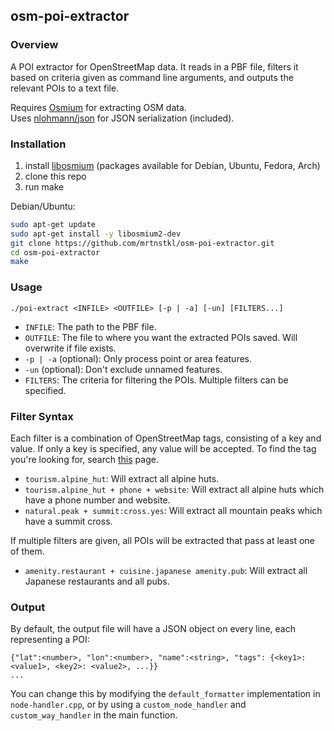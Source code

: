 ## osm-poi-extractor

### Overview

A POI extractor for OpenStreetMap data. It reads in a PBF file, filters it based on criteria given as command line arguments, and outputs the relevant POIs to a text file.

Requires [Osmium](https://osmcode.org/libosmium/) for extracting OSM data.  
Uses [nlohmann/json](https://github.com/nlohmann/json) for JSON serialization (included).

### Installation

1. install [libosmium](https://osmcode.org/libosmium/) (packages available for Debian, Ubuntu, Fedora, Arch)
2. clone this repo
3. run make

Debian/Ubuntu:

```bash
sudo apt-get update
sudo apt-get install -y libosmium2-dev
git clone https://github.com/mrtnstkl/osm-poi-extractor.git
cd osm-poi-extractor
make
```

### Usage

```
./poi-extract <INFILE> <OUTFILE> [-p | -a] [-un] [FILTERS...]
```

- `INFILE`: The path to the PBF file.
- `OUTFILE`: The file to where you want the extracted POIs saved. Will overwrite if file exists.
- `-p | -a` (optional): Only process point or area features.
- `-un` (optional): Don't exclude unnamed features.
- `FILTERS`: The criteria for filtering the POIs. Multiple filters can be specified.

### Filter Syntax

Each filter is a combination of OpenStreetMap tags, consisting of a key and value. If only a key is specified, any value will be accepted. To find the tag you're looking for, search [this](https://wiki.openstreetmap.org/wiki/Map_features) page.

- `tourism.alpine_hut`: Will extract all alpine huts.
- `tourism.alpine_hut + phone + website`: Will extract all alpine huts which have a phone number and website.
- `natural.peak + summit:cross.yes`: Will extract all mountain peaks which have a summit cross.

If multiple filters are given, all POIs will be extracted that pass at least one of them.

- `amenity.restaurant + cuisine.japanese amenity.pub`: Will extract all Japanese restaurants and all pubs. 

### Output

By default, the output file will have a JSON object on every line, each representing a POI:

```
{"lat":<number>, "lon":<number>, "name":<string>, "tags": {<key1>: <value1>, <key2>: <value2>, ...}}
...
```

You can change this by modifying the `default_formatter` implementation in `node-handler.cpp`, or by using a `custom_node_handler` and `custom_way_handler` in the main function.
